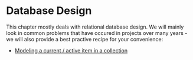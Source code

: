 # Database Design

This chapter mostly deals with relational database design. We will mainly look in common problems that have occured in projects over many years - we will also provide a best practive recipe for your convenience:

- [Modeling a current / active item in a collection](modeling-current-item-in-collection.md)

